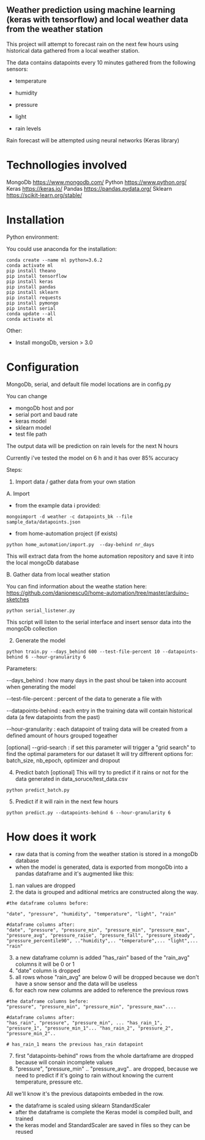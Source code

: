 ## Weather prediction using machine learning (keras with tensorflow) and local weather data from the weather station


This project will attempt to forecast rain on the next few hours using historical data gathered from a local weather station.

The data contains datapoints every 10 minutes gathered from the following sensors:

- temperature 

- humidity

- pressure

- light

- rain levels

Rain forecast will be attempted using neural networks (Keras library)

# Technollogies involved
MongoDb https://www.mongodb.com/
Python https://www.python.org/
Keras https://keras.io/
Pandas https://pandas.pydata.org/
Sklearn https://scikit-learn.org/stable/


# Installation

Python environment:

You could use anaconda for the installation:
````
conda create --name ml python=3.6.2
conda activate ml
pip install theano
pip install tensorflow
pip install keras
pip install pandas
pip install sklearn
pip install requests
pip install pymongo
pip install serial
conda update --all
conda activate ml
````

Other:

- Install mongoDb, version > 3.0

# Configuration
MongoDb, serial, and default file model locations are in config.py

You can change

- mongoDb host and por
- serial port and baud rate
- keras model
- sklearn model
- test file path


The output data will be prediction on rain levels for the next N hours

Currently i've tested the model on 6 h and it has over 85% accuracy

Steps:

1. Import data / gather data from your own station

A. Import
- from the example data i provided:

````
mongoimport -d weather -c datapoints_bk --file sample_data/datapoints.json
````

- from home-automation project (if exists)

````
python home_automation/import.py  --day-behind nr_days
````

This will extract data from the home automation repository and save it into the local mongoDb database

B. Gather data from local weather station

You can find information about the weathe station here: https://github.com/danionescu0/home-automation/tree/master/arduino-sketches

````
python serial_listener.py
````

This script will listen to the serial interface and insert sensor data into the mongoDb collection

2. Generate the model 
````
python train.py --days_behind 600 --test-file-percent 10 --datapoints-behind 6 --hour-granularity 6
````

Parameters:

--days_behind : how many days in the past shoul be taken into account when generating the model

--test-file-percent : percent of the data to generate a file with
 
--datapoints-behind : each entry in the training data will contain historical data (a few datapoints from the past)

--hour-granularity : each datapoint of traiing data will be created from a defined amount of hours grouped togeather

[optional] --grid-search : if set this parameter will trigger a "grid search" to find the optimal parameters for our dataset
It will try diffrerent options for: batch_size, nb_epoch, optimizer and dropout

4. Predict batch [optional]
This will try to predict if it rains or not for the data generated in data_soruce/test_data.csv

````
python predict_batch.py 
````

5. Predict if it will rain in the next few hours

````
python predict.py --datapoints-behind 6 --hour-granularity 6
````

# How does it work

- raw data that is coming from the weather station is stored in a mongoDb database
- when the model is generated, data is exported from mongoDb into a pandas dataframe and it's augmented like this:
1. nan values are dropped
2. the data is grouped and aditional metrics are constructed along the way. 
````
#the dataframe columns before:

"date", "pressure", "humidity", "temperature", "light", "rain"

#dataframe columns after:
"date", "pressure", "pressure_min", "pressure_min", "pressure_max", "pressure_avg", "pressure_raise", "pressure_fall", "pressure_steady", "pressure_percentile90", .."humidity",.. "temperature",... "light",... "rain"
````
3. a new dataframe column is added "has_rain" based of the "rain_avg" columns it will be 0 or 1
4. "date" column is dropped
5. all rows whose "rain_avg" are below 0 will be dropped because we don't have a snow sensor and the data will be useless
6. for each row new columns are added to reference the previous rows
````
#the dataframe columns before:
"pressure", "pressure_min", "pressure_min", "pressure_max"....

#dataframe columns after:
"has_rain", "pressure", "pressure_min", ... "has_rain_1", "pressure_1", "pressure_min_1"... "has_rain_2", "pressure_2", "pressure_min_2"..

# has_rain_1 means the previous has_rain datapoint

````
7. first "datapoints-behind" rows from the whole dartaframe are dropped because will conain incomplete values
8. "pressure", "pressure_min" .. "pressure_avg".. are dropped, because we need to predict if it's going to rain without knowing the current temperature, pressure etc.

All we'll know it's the previous datapoints embeded in the row.

- the dataframe is scaled using sklearn StandardScaler
- after the dataframe is complete the Keras model is compiled built, and trained
- the keras model and StandardScaler are saved in files so they can be reused
